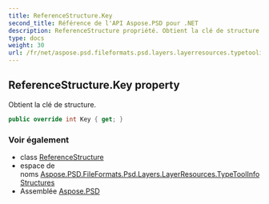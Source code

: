 ```yaml
---
title: ReferenceStructure.Key
second_title: Référence de l'API Aspose.PSD pour .NET
description: ReferenceStructure propriété. Obtient la clé de structure.
type: docs
weight: 30
url: /fr/net/aspose.psd.fileformats.psd.layers.layerresources.typetoolinfostructures/referencestructure/key/
---
```

## ReferenceStructure.Key property

Obtient la clé de structure.

```csharp
public override int Key { get; }
```

### Voir également

* class [ReferenceStructure](../)
* espace de noms [Aspose.PSD.FileFormats.Psd.Layers.LayerResources.TypeToolInfoStructures](../../referencestructure/)
* Assemblée [Aspose.PSD](../../../)


